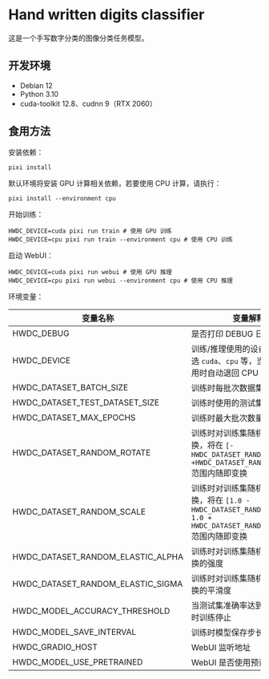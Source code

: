 # Hand written digits classifier

这是一个手写数字分类的图像分类任务模型。

## 开发环境

+ Debian 12
+ Python 3.10
+ cuda-toolkit 12.8、cudnn 9（RTX 2060）

## 食用方法

安装依赖：

```shell
pixi install
```

默认环境将安装 GPU 计算相关依赖，若要使用 CPU 计算，请执行：

```shell
pixi install --environment cpu
```

开始训练：

```shell
HWDC_DEVICE=cuda pixi run train # 使用 GPU 训练
HWDC_DEVICE=cpu pixi run train --environment cpu # 使用 CPU 训练
```

启动 WebUI：

```shell
HWDC_DEVICE=cuda pixi run webui # 使用 GPU 推理
HWDC_DEVICE=cpu pixi run webui --environment cpu # 使用 CPU 推理
```

环境变量：

| 变量名称                              | 变量解释                                                                                            | 默认值       |
|-----------------------------------|-------------------------------------------------------------------------------------------------|-----------|
| HWDC_DEBUG                        | 是否打印 DEBUG 日志                                                                                   | `false`   |
| HWDC_DEVICE                       | 训练/推理使用的设备类型，可选 `cuda`、`cpu` 等，当 GPU 不可用时自动退回 CPU 计算                                            | `gpu`     |
| HWDC_DATASET_BATCH_SIZE           | 训练时每批次数据集大小                                                                                     | 32        |
| HWDC_DATASET_TEST_DATASET_SIZE    | 训练时使用的测试集数量                                                                                     | 10000     |
| HWDC_DATASET_MAX_EPOCHS           | 训练时最大批次数量                                                                                       | 50        |
| HWDC_DATASET_RANDOM_ROTATE        | 训练时对训练集随机进行旋转变换，将在 `[-HWDC_DATASET_RANDOM_ROTATE, +HWDC_DATASET_RANDOM_ROTATE]` 范围内随即变换         | 10.0      |
| HWDC_DATASET_RANDOM_SCALE         | 训练时对训练集随机进行缩放变换，将在 `[1.0 - HWDC_DATASET_RANDOM_SCALE, 1.0 + HWDC_DATASET_RANDOM_SCALE]` 范围内随即变换 | 0.2       |
| HWDC_DATASET_RANDOM_ELASTIC_ALPHA | 训练时对训练集随机进行弹性变换的强度                                                                              | 34.0      |
| HWDC_DATASET_RANDOM_ELASTIC_SIGMA | 训练时对训练集随机进行弹性变换的平滑度                                                                             | 4.0       |
| HWDC_MODEL_ACCURACY_THRESHOLD     | 当测试集准确率达到此设定数值时训练停止                                                                             | 0.99      |
| HWDC_MODEL_SAVE_INTERVAL          | 训练时模型保存步长（批次）                                                                                   | 1         |
| HWDC_GRADIO_HOST                  | WebUI 监听地址                                                                                      | `0.0.0.0` |
| HWDC_MODEL_USE_PRETRAINED         | WebUI 是否使用预训练模型                                                                                 | `true`    |
